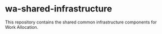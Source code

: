 # wa-shared-infrastructure

This repository contains the shared common infrastructure components for Work Allocation.
